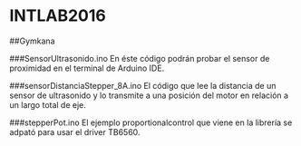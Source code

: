 # INTLAB2016
##Gymkana

###SensorUltrasonido.ino
En éste código podrán probar el sensor de proximidad en el terminal de Arduino IDE.

###sensorDistanciaStepper_8A.ino
El código que lee la distancia de un sensor de ultrasonido y lo transmite a una posición del motor en relación a un largo total de eje.

###stepperPot.ino
El ejemplo proportionalcontrol que viene en la librería se adpató para usar el driver TB6560.




